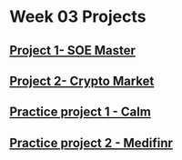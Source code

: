 # Week 03 Projects

## [Project 1- SOE Master](./Project%2001/)

## [Project 2- Crypto Market](./Project%2002/)

## [Practice project 1 - Calm](./Practice%20Project%201%20-%20Calm/)

## [Practice project 2 - Medifinr](./Practive%20Project%202%20-%20Medifine/)

